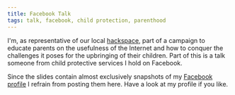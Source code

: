 ```yaml
---
title: Facebook Talk
tags: talk, facebook, child protection, parenthood
---
```


I'm, as representative of our local [hackspace](http://mainframe.io), part of a campaign to educate parents on the usefulness of the Internet and how to conquer the challenges it poses for the upbringing of their children. Part of this is a talk someone from child protective services I hold on Facebook. 

<!--more-->

Since the slides contain almost exclusively snapshots of my [Facebook profile](https://www.facebook.com/martin.hilscher) I refrain from posting them here. Have a look at my profile if you like. 
